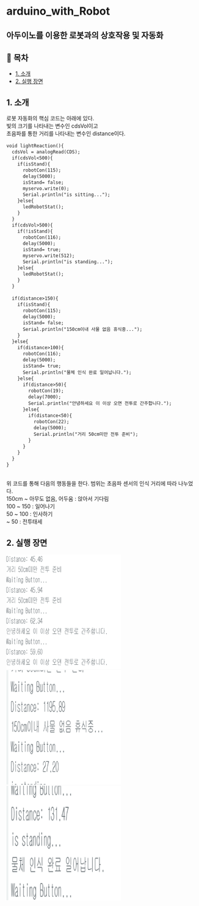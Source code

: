 # arduino_with_Robot
## 아두이노를 이용한 로봇과의 상호작용 및 자동화
## 📌 목차
- [1. 소개](#1-소개)
- [2. 실행 장면](#2-실행-장면)

## 1. 소개
로봇 자동화의 핵심 코드는 아래에 있다. <br>
빛의 크기를 나타내는 변수인 cdsVol이고 <br>
초음파를 통한 거리를 나타내는 변수인 distance이다.
```
void lightReaction(){
  cdsVol = analogRead(CDS);
  if(cdsVol<500){
    if(isStand){
      robotCon(115);
      delay(5000);
      isStand= false;
      myservo.write(0);
      Serial.println("is sitting...");
    }else{
      ledRobotStat();
    }
  }
  if(cdsVol>500){
    if(!isStand){
      robotCon(116);
      delay(5000);
      isStand= true;
      myservo.write(512);
      Serial.println("is standing...");
    }else{
      ledRobotStat();
    }
  }

  if(distance>150){
    if(isStand){
      robotCon(115);
      delay(5000);
      isStand= false;
      Serial.println("150cm이내 사물 없음 휴식중...");
    }
  }else{
    if(distance>100){
      robotCon(116);
      delay(5000);
      isStand= true;
      Serial.println("물체 인식 완료 일어납니다.");
    }else{
      if(distance>50){
        robotCon(19);
        delay(7000);
        Serial.println("안녕하세요 이 이상 오면 전투로 간주합니다.");
      }else{
        if(distance<50){
          robotCon(22);
          delay(5000);
          Serial.println("거리 50cm미만 전투 준비");
        }
      }
    }
  }
}
```
<br>
위 코드를 통해 다음의 행동들을 한다. 범위는 초음파 센서의 인식 거리에 따라 나누었다.  <br>     
150cm ~ 아무도 없음, 어두움 : 앉아서 기다림         <br>
100 ~ 150 : 일어나기    <br>
50 ~ 100 : 인사하기    <br>
~ 50 : 전투태세   <br>

## 2. 실행 장면
<img src="https://github.com/jjkkhh123/arduino_with_Robot/blob/main/images/img1.png" alt="html 장면1" width="300" height="300">
<img src="https://github.com/jjkkhh123/arduino_with_Robot/blob/main/images/img2.png" alt="html 장면2" width="300" height="300">
<img src="https://github.com/jjkkhh123/arduino_with_Robot/blob/main/images/img3.png" alt="html 장면3" width="300" height="300">
